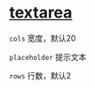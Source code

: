 # [textarea](https://developer.mozilla.org/en-US/docs/Web/HTML/Element/textarea)

`cols` 宽度，默认20

`placeholder` 提示文本

`rows` 行数，默认2
